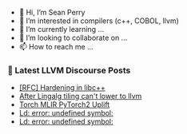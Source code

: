 - 👋 Hi, I’m Sean Perry
- 👀 I’m interested in compilers (c++, COBOL, llvm)
- 🌱 I’m currently learning ...
- 💞️ I’m looking to collaborate on ...
- 📫 How to reach me ...

<!---
s66perry/s66perry is a ✨ special ✨ repository because its `README.md` (this file) appears on your GitHub profile.
You can click the Preview link to take a look at your changes.
--->
### 📕 Latest LLVM Discourse Posts

<!-- DISCOURSE-LLVM:START -->
- [[RFC] Hardening in libc++](https://discourse.llvm.org/t/rfc-hardening-in-libc/73925#post_10)
- [After Lingalg tiling can&#39;t lower to llvm](https://discourse.llvm.org/t/after-lingalg-tiling-cant-lower-to-llvm/74356#post_3)
- [Torch MLIR PyTorch2 Uplift](https://discourse.llvm.org/t/torch-mlir-pytorch2-uplift/74000#post_10)
- [Ld: error: undefined symbol:](https://discourse.llvm.org/t/ld-error-undefined-symbol/74378#post_3)
- [Ld: error: undefined symbol:](https://discourse.llvm.org/t/ld-error-undefined-symbol/74378#post_2)
<!-- DISCOURSE-LLVM:END -->
